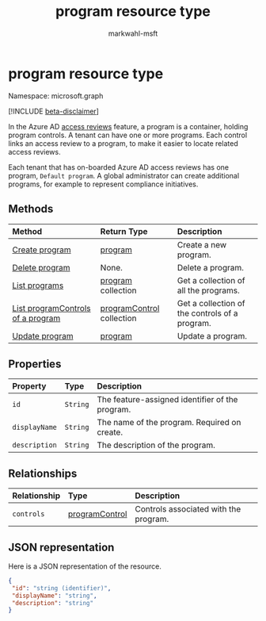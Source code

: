 ﻿---
title: "program resource type"
description: "In the Azure AD access reviews feature, a program is a container, holding program controls. A tenant can have one or more programs.  Each control links an access review to a program, to make it easier to locate related access reviews.  "
localization_priority: Normal
doc_type: resourcePageType
ms.prod: "microsoft-identity-platform"
author: "markwahl-msft"
---

# program resource type

Namespace: microsoft.graph

[!INCLUDE [beta-disclaimer](../../includes/beta-disclaimer.md)]

In the Azure AD [access reviews](accessreviews-root.md) feature, a program is a container, holding program controls. A tenant can have one or more programs.  Each control links an access review to a program, to make it easier to locate related access reviews.  

Each tenant that has on-boarded Azure AD access reviews has one program, `Default program`.  A global administrator can create additional programs, for example to represent compliance initiatives. 

## Methods

| Method                                                              | Return Type                                    | Description                                    |
| :------------------------------------------------------------------ | :--------------------------------------------- | :--------------------------------------------- |
| [Create program](../api/program-create.md)                          | [program](program.md)                          | Create a new program.                          |
| [Delete program](../api/program-delete.md)                          | None.                                          | Delete a program.                              |
| [List programs](../api/program-list.md)                             | [program](program.md) collection               | Get a collection of all the programs.          |
| [List programControls of a program](../api/program-listcontrols.md) | [programControl](programcontrol.md) collection | Get a collection of the controls of a program. |
| [Update program](../api/program-update.md)                          | [program](program.md)                          | Update a program.                              |

## Properties

| Property      | Type     | Description                                     |
| :------------ | :------- | :---------------------------------------------- |
| `id`          | `String` | The feature-assigned identifier of the program. |
| `displayName` | `String` | The name of the program.  Required on create.   |
| `description` | `String` | The description of the program.                 |

## Relationships

| Relationship | Type                                | Description                           |
| :----------- | :---------------------------------- | :------------------------------------ |
| `controls`   | [programControl](programcontrol.md) | Controls associated with the program. |

## JSON representation

Here is a JSON representation of the resource.

<!-- {
  "blockType": "resource",
  "optionalProperties": [

  ],
  "keyProperty": "id",
  "@odata.type": "microsoft.graph.program"
}-->

```json
{
 "id": "string (identifier)",
 "displayName": "string",
 "description": "string"
}

```

<!--
{
  "type": "#page.annotation",
  "description": "program resource",
  "keywords": "",
  "section": "documentation",
  "tocPath": "",
  "suppressions": []
}
-->
